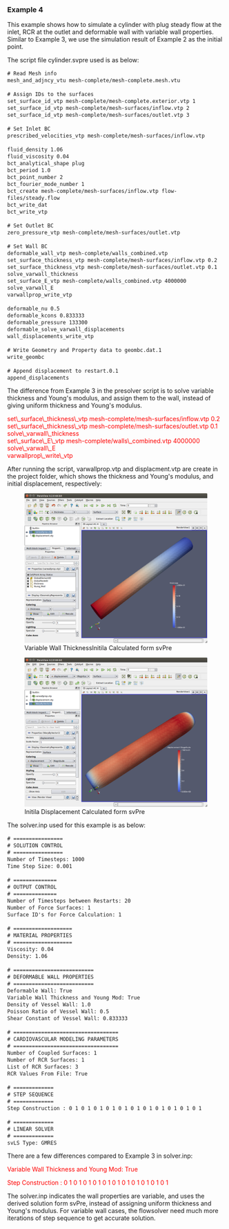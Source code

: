 ### Example 4

This example shows how to simulate a cylinder with plug steady flow at the inlet, RCR at the outlet and deformable wall with variable wall properties. Similar to Example 3, we use the simulation result of Example 2 as the initial point.

The script file cylinder.svpre used is as below:

~~~
# Read Mesh info
mesh_and_adjncy_vtu mesh-complete/mesh-complete.mesh.vtu

# Assign IDs to the surfaces
set_surface_id_vtp mesh-complete/mesh-complete.exterior.vtp 1
set_surface_id_vtp mesh-complete/mesh-surfaces/inflow.vtp 2
set_surface_id_vtp mesh-complete/mesh-surfaces/outlet.vtp 3

# Set Inlet BC
prescribed_velocities_vtp mesh-complete/mesh-surfaces/inflow.vtp

fluid_density 1.06
fluid_viscosity 0.04
bct_analytical_shape plug
bct_period 1.0
bct_point_number 2
bct_fourier_mode_number 1
bct_create mesh-complete/mesh-surfaces/inflow.vtp flow-files/steady.flow
bct_write_dat
bct_write_vtp

# Set Outlet BC
zero_pressure_vtp mesh-complete/mesh-surfaces/outlet.vtp

# Set Wall BC
deformable_wall_vtp mesh-complete/walls_combined.vtp
set_surface_thickness_vtp mesh-complete/mesh-surfaces/inflow.vtp 0.2
set_surface_thickness_vtp mesh-complete/mesh-surfaces/outlet.vtp 0.1
solve_varwall_thickness
set_surface_E_vtp mesh-complete/walls_combined.vtp 4000000
solve_varwall_E
varwallprop_write_vtp

deformable_nu 0.5
deformable_kcons 0.833333
deformable_pressure 133300
deformable_solve_varwall_displacements
wall_displacements_write_vtp

# Write Geometry and Property data to geombc.dat.1
write_geombc

# Append displacement to restart.0.1
append_displacements

~~~

The difference from Example 3 in the presolver script is to solve variable thickness and Young's modulus, and assign them to the wall, instead of giving uniform thickness and Young's modulus.

<font color="red">
set\_surface\_thickness\_vtp mesh-complete/mesh-surfaces/inflow.vtp 0.2<br>
set\_surface\_thickness\_vtp mesh-complete/mesh-surfaces/outlet.vtp 0.1<br>
solve\_varwall\_thickness<br>
set\_surface\_E\_vtp mesh-complete/walls\_combined.vtp 4000000<br>
solve\_varwall\_E<br>
varwallprop\_write\_vtp<br>
</font> 

After running the script, varwallprop.vtp and displacment.vtp are create in the project folder, which shows the thickness and Young's modulus, and initial displacement, respectively:

<figure>
  <img class="svImg svImgLg" src="archives/sv2/flowsolver/imgs/varwallprop_paraview.png">
  <figcaption class="svCaption" >Variable Wall ThicknessInitila Calculated form svPre </figcaption>
</figure>


<figure>
  <img class="svImg svImgLg" src="archives/sv2/flowsolver/imgs/disp_varwall_paraview.png">
  <figcaption class="svCaption" >Initila Displacement Calculated form svPre </figcaption>
</figure>

The solver.inp used for this example is as below:

~~~
# ================
# SOLUTION CONTROL
# ================
Number of Timesteps: 1000
Time Step Size: 0.001

# ==============
# OUTPUT CONTROL
# ==============
Number of Timesteps between Restarts: 20
Number of Force Surfaces: 1
Surface ID's for Force Calculation: 1 

# ===================
# MATERIAL PROPERTIES
# ===================
Viscosity: 0.04
Density: 1.06

# ==========================
# DEFORMABLE WALL PROPERTIES
# ==========================
Deformable Wall: True 
Variable Wall Thickness and Young Mod: True
Density of Vessel Wall: 1.0 
Poisson Ratio of Vessel Wall: 0.5 
Shear Constant of Vessel Wall: 0.833333 

# ==================================
# CARDIOVASCULAR MODELING PARAMETERS
# ==================================
Number of Coupled Surfaces: 1 
Number of RCR Surfaces: 1
List of RCR Surfaces: 3
RCR Values From File: True

# =============
# STEP SEQUENCE
# =============
Step Construction : 0 1 0 1 0 1 0 1 0 1 0 1 0 1 0 1 0 1 0 1 0 1

# =============
# LINEAR SOLVER
# =============
svLS Type: GMRES
~~~

There are a few differences compared to Example 3 in solver.inp:

<font color="red">
Variable Wall Thickness and Young Mod: True<br>

Step Construction : 0 1 0 1 0 1 0 1 0 1 0 1 0 1 0 1 0 1 0 1 0 1<br>
</font> 

The solver.inp indicates the wall properties are variable, and uses the derived solution form svPre, instead of assigning uniform thickness and Young's modulus. For variable wall cases, the flowsolver need much more iterations of step sequence to get accurate solution.
